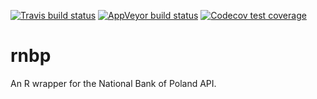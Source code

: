 [![Travis build status](https://travis-ci.org/szymanskir/rnbp.svg?branch=master)](https://travis-ci.org/szymanskir/rnbp)
[![AppVeyor build status](https://ci.appveyor.com/api/projects/status/github/szymanskir/rnbp?branch=master&svg=true)](https://ci.appveyor.com/project/szymanskir/rnbp)
[![Codecov test coverage](https://codecov.io/gh/szymanskir/rnbp/branch/master/graph/badge.svg)](https://codecov.io/gh/szymanskir/rnbp?branch=master)

# rnbp
An R wrapper for the National Bank of Poland API.
